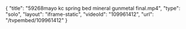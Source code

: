 {
    "title": "59268mayo kc spring bed mineral gunmetal final.mp4",
    "type": "solo",
    "layout": "iframe-static",
    "videoId": "109961412",
    "url": "\/tvpembed\/109961412"
}